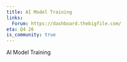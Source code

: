 ```yaml
---
title: AI Model Training
links:
  Forum: https://dashboard.thebigfile.com/
eta: Q4 26
is_community: true
---
```

AI Model Training


